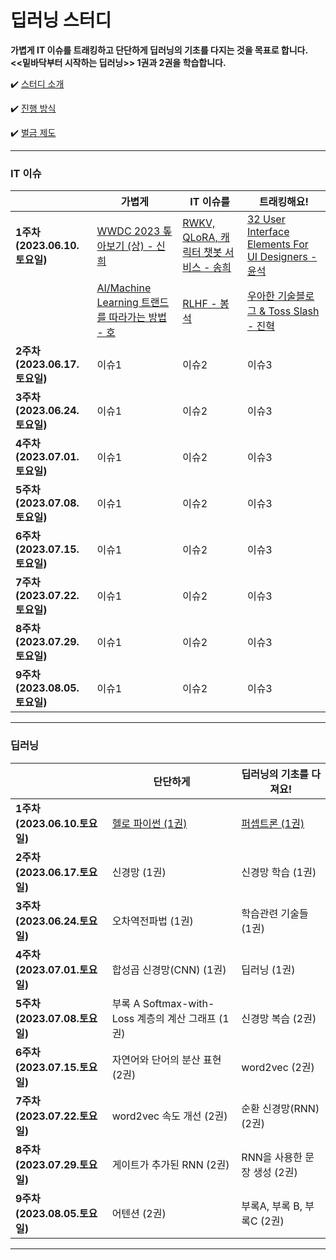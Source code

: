 # 딥러닝 스터디

**가볍게 IT 이슈를 트래킹하고 단단하게 딥러닝의 기초를 다지는 것을 목표로 합니다.**  
**<<밑바닥부터 시작하는 딥러닝>> 1권과 2권을 학습합니다.**

✔️ [ 스터디 소개 ](https://github.com/shinhee-rebecca/2023-deep-learning-study/blob/main/ETC/study-introduction.md)

✔️ [ 진행 방식 ](https://github.com/shinhee-rebecca/2023-deep-learning-study/blob/main/ETC/a-way-of-proceeding.md)

✔️ [ 벌금 제도 ](https://github.com/shinhee-rebecca/2023-deep-learning-study/blob/main/ETC/a-fine-system.md)

---

### IT 이슈

|                               | 가볍게                        | IT 이슈를                     | 트래킹해요!                                                                              |
| ----------------------------- | ----------------------------- | ----------------------------- |-------------------------------------------------------------------------------------|
| **1주차 (2023.06.10.토요일)** | [WWDC 2023 톺아보기 (상) - 신희](https://sunny-pallete.tistory.com/6) | [RWKV, QLoRA, 캐릭터 챗봇 서비스 - 송희](https://pinopino.tistory.com/entry/IT-Issues-RWKV-QLoRA-characterAI-%EC%84%9C%EB%B9%84%EC%8A%A4)  | [32 User Interface Elements For UI Designers - 윤석](./IT-issue/week1-IT-issue-YS.md) |
|                               | [AI/Machine Learning 트랜드를 따라가는 방법 - 호](https://keep-goingg.tistory.com/1)  | [RLHF - 봉석](https://bongseok.tistory.com/68)  | [우아한 기술블로그 & Toss Slash - 진혁](./IT-issue/woowahan-toss.md)                          |
| **2주차 (2023.06.17.토요일)** | 이슈1                         | 이슈2                         | 이슈3                                                                                 |
| **3주차 (2023.06.24.토요일)** | 이슈1                         | 이슈2                         | 이슈3                                                                                 |
| **4주차 (2023.07.01.토요일)** | 이슈1                         | 이슈2                         | 이슈3                                                                                 |
| **5주차 (2023.07.08.토요일)** | 이슈1                         | 이슈2                         | 이슈3                                                                                 |
| **6주차 (2023.07.15.토요일)** | 이슈1                         | 이슈2                         | 이슈3                                                                                 |
| **7주차 (2023.07.22.토요일)** | 이슈1                         | 이슈2                         | 이슈3                                                                                 |
| **8주차 (2023.07.29.토요일)** | 이슈1                         | 이슈2                         | 이슈3                                                                                 |
| **9주차 (2023.08.05.토요일)** | 이슈1                         | 이슈2                         | 이슈3                                                                                 |

---

### 딥러닝

|                               | 단단하게                                          | 딥러닝의 기초를 다져요!      |
| ----------------------------- | ------------------------------------------------- | ---------------------------- |
| **1주차 (2023.06.10.토요일)** | [헬로 파이썬 (1권)](https://github.com/shinhee-rebecca/2023-deep-learning-study/blob/main/deep-learning/1권_1장_헬로_파이썬.md)                                 | [퍼셉트론 (1권)](https://github.com/shinhee-rebecca/2023-deep-learning-study/blob/main/deep-learning/1권_2장_퍼셉트론.md)               |
| **2주차 (2023.06.17.토요일)** | 신경망 (1권)                                      | 신경망 학습 (1권)            |
| **3주차 (2023.06.24.토요일)** | 오차역전파법 (1권)                                | 학습관련 기술들 (1권)        |
| **4주차 (2023.07.01.토요일)** | 합성곱 신경망(CNN) (1권)                          | 딥러닝 (1권)                 |
| **5주차 (2023.07.08.토요일)** | 부록 A Softmax-with-Loss 계층의 계산 그래프 (1권) | 신경망 복습 (2권)            |
| **6주차 (2023.07.15.토요일)** | 자연어와 단어의 분산 표현 (2권)                   | word2vec (2권)               |
| **7주차 (2023.07.22.토요일)** | word2vec 속도 개선 (2권)                          | 순환 신경망(RNN) (2권)       |
| **8주차 (2023.07.29.토요일)** | 게이트가 추가된 RNN (2권)                         | RNN을 사용한 문장 생성 (2권) |
| **9주차 (2023.08.05.토요일)** | 어텐션 (2권)                                      | 부록A, 부록 B, 부록C (2권)   |

---
